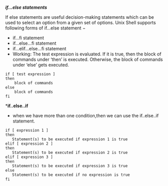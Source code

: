 ***if...else statements***

If else statements are useful decision-making statements which can be used to select an option from a given set of options.
Unix Shell supports following forms of if…else statement −
- if...fi statement
- if...else...fi statement
- if...elif...else...fi statement
- Working:  The test expression is evaluated. If it is true, then the block of commands under ‘then’ is executed. Otherwise, the block of commands under ‘else’ gets executed.

```
if [ test expression ]
then
	block of commands
else
	block of commands
fi

```

***if..else..if**

- when we have more than one condition,then we can use the if..else..if statement.
```
if [ expression 1 ]
then
   Statement(s) to be executed if expression 1 is true
elif [ expression 2 ]
then
   Statement(s) to be executed if expression 2 is true
elif [ expression 3 ]
then
   Statement(s) to be executed if expression 3 is true
else
   Statement(s) to be executed if no expression is true
fi
```
